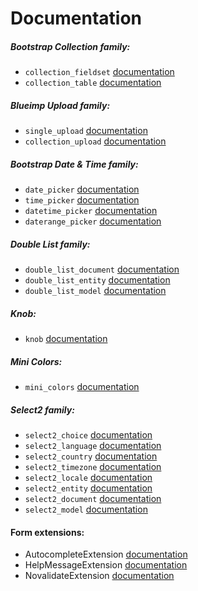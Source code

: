 # Documentation

##### Bootstrap Collection family: 

* `collection_fieldset` [documentation](bootstrap-collection/overview.md)
* `collection_table` [documentation](bootstrap-collection/overview.md)

##### Blueimp Upload family: 

* `single_upload` [documentation](single-upload/overview.md)
* `collection_upload` [documentation](collection-upload/overview.md)

##### Bootstrap Date & Time family:

* `date_picker` [documentation](date-picker/overview.md)
* `time_picker` [documentation](time-picker/overview.md)
* `datetime_picker` [documentation](datetime-picker/overview.md)
* `daterange_picker` [documentation](daterange-picker/overview.md)

##### Double List family: 

* `double_list_document` [documentation](double-list/overview.md)
* `double_list_entity` [documentation](double-list/overview.md)
* `double_list_model` [documentation](double-list/overview.md)

##### Knob:

* `knob` [documentation](knob/overview.md)

##### Mini Colors:

* `mini_colors` [documentation](mini-colors/overview.md)

##### Select2 family:

* `select2_choice` [documentation](select2/overview.md)
* `select2_language` [documentation](select2/overview.md)
* `select2_country` [documentation](select2/overview.md)
* `select2_timezone` [documentation](select2/overview.md)
* `select2_locale` [documentation](select2/overview.md)
* `select2_entity` [documentation](select2/overview.md)
* `select2_document` [documentation](select2/overview.md)
* `select2_model` [documentation](select2/overview.md)

#### Form extensions:

* AutocompleteExtension [documentation](autocomplete-extension/overview.md)
* HelpMessageExtension [documentation](help-message-extension/overview.md)
* NovalidateExtension [documentation](novalidate-extension/overview.md)
